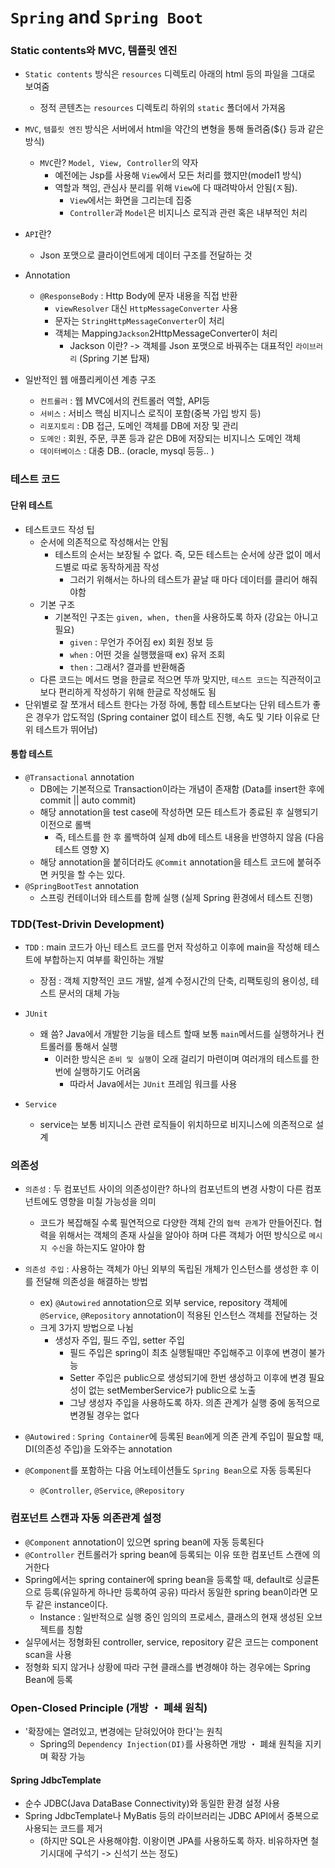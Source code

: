 # `Spring` and `Spring Boot`

### Static contents와 MVC, 템플릿 엔진
- `Static contents` 방식은 `resources` 디렉토리 아래의 html 등의 파일을 그대로 보여줌  
	- 정적 콘텐츠는 `resources` 디렉토리 하위의 `static` 폴더에서 가져옴  
  
- `MVC`, `템플릿 엔진` 방식은 서버에서 html을 약간의 변형을 통해 돌려줌(${} 등과 같은 방식)  
	- `MVC`란? `Model, View, Controller`의 약자  
		- 예전에는 Jsp를 사용해 `View`에서 모든 처리를 했지만(model1 방식)  
		- 역할과 책임, 관심사 분리를 위해 `View`에 다 때려박아서 안됨(ㅈ됨).  
			- `View`에서는 화면을 그리는데 집중  
			- `Controller`과 `Model`은 비지니스 로직과 관련 혹은 내부적인 처리
  
- `API`란?  
	- Json 포맷으로 클라이언트에게 데이터 구조를 전달하는 것  
  
- Annotation  
	- `@ResponseBody` : Http Body에 문자 내용을 직접 반환  
		- `viewResolver` 대신 `HttpMessageConverter` 사용  
		- 문자는 `StringHttpMessageConverter`이 처리
		- 객체는 Mapping`Jackson`2HttpMessageConverter이 처리  
			- Jackson 이란? -> 객체를 Json 포맷으로 바꿔주는 대표적인 `라이브러리` (Spring 기본 탑재)  
  
- 일반적인 웹 애플리케이션 계층 구조  
	- `컨트롤러` : 웹 MVC에서의 컨트롤러 역할, API등  
	- `서비스` : 서비스 핵심 비지니스 로직이 포함(중복 가입 방지 등)  
	- `리포지토리` : DB 접근, 도메인 객체를 DB에 저장 및 관리  
	- `도메인` : 회원, 주문, 쿠폰 등과 같은 DB에 저장되는 비지니스 도메인 객체  
	- `데이터베이스` : 대충 DB.. (oracle, mysql 등등.. )
  
### 테스트 코드  

#### 단위 테스트
- 테스트코드 작성 팁  
	- 순서에 의존적으로 작성해서는 안됨  
		- 테스트의 순서는 보장될 수 없다. 즉, 모든 테스트는 순서에 상관 없이 메서드별로 따로 동작하게끔 작성  
			- 그러기 위해서는 하나의 테스트가 끝날 때 마다 데이터를 클리어 해줘야함  
	- 기본 구조  
		- 기본적인 구조는 `given, when, then`을 사용하도록 하자 (강요는 아니고 필요)
			- `given` : 무언가 주어짐 ex) 회원 정보 등  
			- `when` : 어떤 것을 실행했을때 ex) 유저 조회  
			- `then` : 그래서? 결과를 반환해줌
	-  다른 코드는 메서드 명을 한글로 적으면 뚜까 맞지만, `테스트 코드`는 직관적이고 보다 편리하게 작성하기 위해 한글로 작성해도 됨
-  단위별로 잘 쪼개서 테스트 한다는 가정 하에, 통합 테스트보다는 단위 테스트가 좋은 경우가 압도적임 (Spring container 없이 테스트 진행, 속도 및 기타 이유로 단위 테스트가 뛰어남)

#### 통합 테스트
-  `@Transactional` annotation
	-  DB에는 기본적으로 Transaction이라는 개념이 존재함 (Data를 insert한 후에 commit || auto commit)
	-  해당 annotation을 test case에 작성하면 모든 테스트가 종료된 후 실행되기 이전으로 롤백
		-  즉, 테스트를 한 후 롤백하여 실제 db에 테스트 내용을 반영하지 않음 (다음 테스트 영향 X)
	-  해당 annotation을 붙히더라도 `@Commit` annotation을 테스트 코드에 붙혀주면 커밋을 할 수는 있다.
-  `@SpringBootTest` annotation
	-  스프링 컨테이너와 테스트를 함께 실행 (실제 Spring 환경에서 테스트 진행)

  
### TDD(Test-Drivin Development)

- `TDD` : main 코드가 아닌 테스트 코드를 먼저 작성하고 이후에 main을 작성해 테스트에 부합하는지 여부를 확인하는 개발  
	- 장점 : 객체 지향적인 코드 개발, 설계 수정시간의 단축, 리팩토링의 용이성, 테스트 문서의 대체 가능  
  
  
- `JUnit`  
	- 왜 씀? Java에서 개발한 기능을 테스트 할때 보통 `main`메서드를 실행하거나 컨트롤러를 통해서 실행  
		- 이러한 방식은 `준비 및 실행`이 오래 걸리기 마련이며 여러개의 테스트를 한번에 실행하기도 어려움  
			- 따라서 Java에서는 `JUnit` 프레임 워크를 사용  
  
- `Service`  
	- service는 보통 비지니스 관련 로직들이 위치하므로 비지니스에 의존적으로 설계  
  
### 의존성  

- `의존성` : 두 컴포넌트 사이의 의존성이란? 하나의 컴포넌트의 변경 사항이 다른 컴포넌트에도 영향을 미칠 가능성을 의미  
	- 코드가 복잡해질 수록 필연적으로 다양한 객체 간의 `협력 관계`가 만들어진다. 협력을 위해서는 객체의 존재 사실을 알아야 하며 다른 객체가 어떤 방식으로 `메시지 수신`을 하는지도 알아야 함  
  
- `의존성 주입` : 사용하는 객체가 아닌 외부의 독립된 개체가 인스턴스를 생성한 후 이를 전달해 의존성을 해결하는 방법  
	- ex) `@Autowired` annotation으로 외부 service, repository 객체에 `@Service`, `@Repository` annotation이 적용된 인스턴스 객체를 전달하는 것
	-  크게 3가지 방법으로 나뉨
		-  생성자 주입, 필드 주입, setter 주입
			-  필드 주입은 spring이 최초 실행될때만 주입해주고 이후에 변경이 불가능
			-  Setter 주입은 public으로 생성되기에 한번 생성하고 이후에 변경 필요성이 없는 setMemberService가 public으로 노출
			-  그냥 생성자 주입을 사용하도록 하자. 의존 관계가 실행 중에 동적으로 변경될 경우는 없다 
  
- `@Autowired` : `Spring Container`에 등록된 `Bean`에게 의존 관계 주입이 필요할 때, DI(의존성 주입)을 도와주는 annotation
  
- `@Component`를 포함하는 다음 어노테이션들도 `Spring Bean`으로 자동 등록된다  
	- `@Controller`, `@Service`, `@Repository`

### 컴포넌트 스캔과 자동 의존관계 설정

-  `@Component` annotation이 있으면 spring bean에 자동 등록된다
-  `@Controller` 컨트롤러가 spring bean에 등록되는 이유 또한 컴포넌트 스캔에 의거한다
-  Spring에서는 spring container에 spring bean을 등록할 때, default로 싱글톤으로 등록(유일하게 하나만 등록하여 공유) 따라서 동일한 spring bean이라면 모두 같은 instance이다.
	-  Instance : 일반적으로 실행 중인 임의의 프로세스, 클래스의 현재 생성된 오브젝트를 칭함
-  실무에서는 정형화된 controller, service, repository 같은 코드는 component scan을 사용
-  정형화 되지 않거나 상황에 따라 구현 클래스를 변경해야 하는 경우에는 Spring Bean에 등록

### Open-Closed Principle (개방 ・ 폐쇄 원칙)

-  '확장에는 열려있고, 변경에는 닫혀있어야 한다'는 원칙
	-  Spring의 `Dependency Injection(DI)`를 사용하면 개방 ・ 폐쇄 원칙을 지키며 확장 가능

#### Spring JdbcTemplate
-  순수 JDBC(Java DataBase Connectivity)와 동일한 환경 설정 사용
-  Spring JdbcTemplate나 MyBatis 등의 라이브러리는 JDBC API에서 중복으로 사용되는 코드를 제거
	-  (하지만 SQL은 사용해야함. 이왕이면 JPA를 사용하도록 하자. 비유하자면 철기시대에 구석기 -> 신석기 쓰는 정도)
